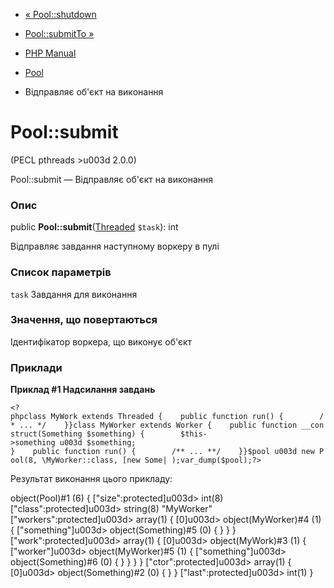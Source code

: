 - [« Pool::shutdown](pool.shutdown.md)
- [Pool::submitTo »](pool.submitTo.md)

- [PHP Manual](index.md)
- [Pool](class.pool.md)
- Відправляє об'єкт на виконання

# Pool::submit

(PECL pthreads \>u003d 2.0.0)

Pool::submit — Відправляє об'єкт на виконання

### Опис

public **Pool::submit**([Threaded](class.threaded.md) `$task`): int

Відправляє завдання наступному воркеру в пулі

### Список параметрів

`task`
Завдання для виконання

### Значення, що повертаються

Ідентифікатор воркера, що виконує об'єкт

### Приклади

**Приклад #1 Надсилання завдань**

` <?phpclass MyWork extends Threaded {    public function run() {        /* ... */    }}class MyWorker extends Worker {    public function __construct(Something $something) {        $this->something u003d $something; }    public function run() {        /** ... **/    }}$pool u003d new Pool(8, \MyWorker::class, [new Some| );var_dump($pool);?> `

Результат виконання цього прикладу:

object(Pool)#1 (6) {
["size":protected]u003d>
int(8)
["class":protected]u003d>
string(8) "MyWorker"
["workers":protected]u003d>
array(1) {
[0]u003d>
object(MyWorker)#4 (1) {
["something"]u003d>
object(Something)#5 (0) {
}
}
}
["work":protected]u003d>
array(1) {
[0]u003d>
object(MyWork)#3 (1) {
["worker"]u003d>
object(MyWorker)#5 (1) {
["something"]u003d>
object(Something)#6 (0) {
}
}
}
}
["ctor":protected]u003d>
array(1) {
[0]u003d>
object(Something)#2 (0) {
}
}
["last":protected]u003d>
int(1)
}
